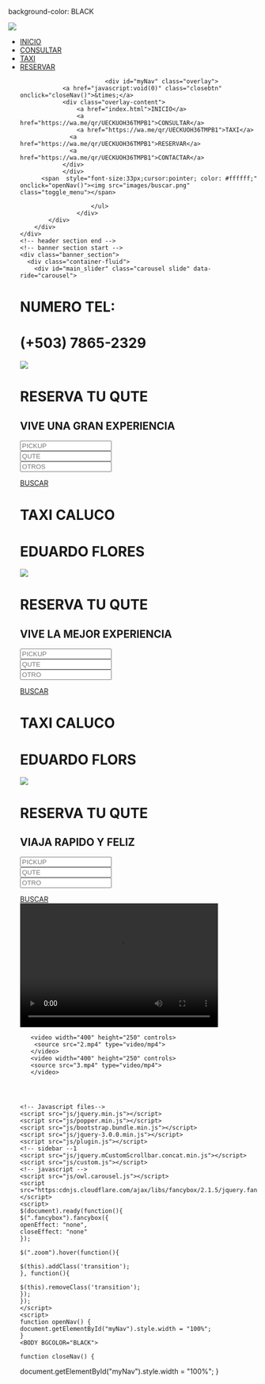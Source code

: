 
background-color: BLACK

<body>
    <!--header section start -->
    <div id="index.html" class="header_section">
        <div class="container">
            <div class="row">
                <div class="col-sm-6 col-lg-3">
                    <div class="logo"><a href="index.html"><img src="images/logo.png"></a></div>
                </div>
                <div class="col-sm-6 col-lg-9">
                    <div class="menu_text">
                        <ul>
                        <li><a href="index.html">INICIO</a></li>                                                    
                        <li><a href="https://wa.me/qr/UECKUOH36TMPB1">CONSULTAR</a></li>
                            <li><a href="https://wa.me/qr/UECKUOH36TMPB1">TAXI</a></li>
                            <li><a href="https://wa.me/qr/UECKUOH36TMPB1">RESERVAR</a></li>
                          
                            <div id="myNav" class="overlay">
                <a href="javascript:void(0)" class="closebtn" onclick="closeNav()">&times;</a>
                <div class="overlay-content">
                    <a href="index.html">INICIO</a>
                    <a href="https://wa.me/qr/UECKUOH36TMPB1">CONSULTAR</a>
                    <a href="https://wa.me/qr/UECKUOH36TMPB1">TAXI</a>
                  <a href="https://wa.me/qr/UECKUOH36TMPB1">RESERVAR</a>
                  <a href="https://wa.me/qr/UECKUOH36TMPB1">CONTACTAR</a>
                </div>
                </div>
          <span  style="font-size:33px;cursor:pointer; color: #ffffff;" onclick="openNav()"><img src="images/buscar.png" class="toggle_menu"></span>
              
                        </ul>
                    </div>
            </div>
        </div>
    </div>
    <!-- header section end -->
    <!-- banner section start -->
    <div class="banner_section">
      <div class="container-fluid">
        <div id="main_slider" class="carousel slide" data-ride="carousel">
  <div class="carousel-inner">
    <div class="carousel-item active">
      <div class="row">
          <div class="col-md-6">
            <div class="book_now">
                <h1 class="book_text">NUMERO TEL:</h1>
                <h1 class="call_text">(+503) 7865-2329</h1>
            </div>
            <div class="image_1"><img src="images/QUTE3.jpeg"></div>
          </div>
          <div class="col-md-6">
              <h1 class="booking_text">RESERVA TU QUTE</h1>
            <div class="contact_bg">
            <div class="input_main">
              <div class="container">
                  <h2 class="request_text">VIVE UNA GRAN EXPERIENCIA</h2>
                <form action="/action_page.php">
                <div class="form-group">
                  <input type="text" class="email-bt" placeholder="PICKUP" name="Name">
                </div>
                <div class="form-group">
                    <input type="text" class="email-bt" placeholder="QUTE" name="Email">
                </div>
                <div class="form-group">
                    <input type="text" class="email-bt" placeholder="OTROS" name="Email">
                </div>
                  </form>
                  </div> 
                  </div>
    <div class="send_bt"><a href="#">BUSCAR</a></div>
          </div>
          </div>
        </div>
    </div>
    <div class="carousel-item">
      <div class="row">
          <div class="col-md-6">
            <div class="book_now">
                <h1 class="book_text">TAXI CALUCO</h1>
              <h1 class="call_text">EDUARDO FLORES</h1>
            </div>
          <div class="image_1"><img src="images/QUTE2.jpeg"></div>
          </div>
          <div class="col-md-6">
              <h1 class="booking_text">RESERVA TU QUTE</h1>
            <div class="contact_bg">
            <div class="input_main">
              <div class="container">
                  <h2 class="request_text">VIVE LA MEJOR EXPERIENCIA</h2>
                <form action="/action_page.php">
                <div class="form-group">
                  <input type="text" class="email-bt" placeholder="PICKUP" name="Name">
                </div>
                <div class="form-group">
                    <input type="text" class="email-bt" placeholder="QUTE" name="Email">
                </div>
                <div class="form-group">
                    <input type="text" class="email-bt" placeholder="OTRO" name="Email">
                </div>
                  </form>
                  </div> 
                  </div>
    <div class="send_bt"><a href="#">BUSCAR</a></div>
          </div>
          </div>
        </div>
    </div>
    <div class="carousel-item">
      <div class="row">
          <div class="col-md-6">
            <div class="book_now">
                <h1 class="book_text">TAXI CALUCO</h1>
                <h1 class="call_text">EDUARDO FLORS</h1>
            </div>
          <div class="image_1"><img src="images/QUTE.jpeg"></div>
          </div>
          <div class="col-md-6">
              <h1 class="booking_text">RESERVA TU QUTE</h1>
            <div class="contact_bg">
            <div class="input_main">
              <div class="container">
                  <h2 class="request_text">VIAJA RAPIDO Y FELIZ</h2>
                <form action="/action_page.php">
                <div class="form-group">
                  <input type="text" class="email-bt" placeholder="PICKUP" name="Name">
                </div>
                <div class="form-group">
                    <input type="text" class="email-bt" placeholder="QUTE" name="Email">
                </div>
                <div class="form-group">
                    <input type="text" class="email-bt" placeholder="OTRO" name="Email">
                </div>
                  </form>
                  </div> 
                  </div>
    <div class="send_bt"><a href="#">BUSCAR</a></div>
          </div>
          </div>
        </div>
    </div>
  </div>
<video width="400" height="250" controls>
     <source src="3.mp4" type="video/mp4">
       </video>

       <video width="400" height="250" controls>
        <source src="2.mp4" type="video/mp4">
       </video>
       <video width="400" height="250" controls>
       <source src="3.mp4" type="video/mp4">
       </video>

 


    <!-- Javascript files-->
    <script src="js/jquery.min.js"></script>
    <script src="js/popper.min.js"></script>
    <script src="js/bootstrap.bundle.min.js"></script>
    <script src="js/jquery-3.0.0.min.js"></script>
    <script src="js/plugin.js"></script>
    <!-- sidebar --1
    <script src="js/jquery.mCustomScrollbar.concat.min.js"></script>
    <script src="js/custom.js"></script>
    <!-- javascript --> 
    <script src="js/owl.carousel.js"></script>
    <script src="https:cdnjs.cloudflare.com/ajax/libs/fancybox/2.1.5/jquery.fancybox.min.js"></script>
    <script>
    $(document).ready(function(){
    $(".fancybox").fancybox({
    openEffect: "none",
    closeEffect: "none"
    });
       
    $(".zoom").hover(function(){
         
    $(this).addClass('transition');
    }, function(){
         
    $(this).removeClass('transition');
    });
    });
    </script> 
    <script>
    function openNav() {
    document.getElementById("myNav").style.width = "100%";
    }
    <BODY BGCOLOR="BLACK">

    function closeNav() {
   document.getElementById("myNav").style.width = "100%";
   }
</script>  
 

